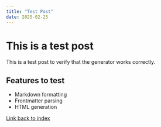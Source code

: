 ```yaml
---
title: "Test Post"
date: 2025-02-25
---
```


# This is a test post

This is a test post to verify that the generator works correctly.

## Features to test

- Markdown formatting
- Frontmatter parsing
- HTML generation

[Link back to index](index.html) 